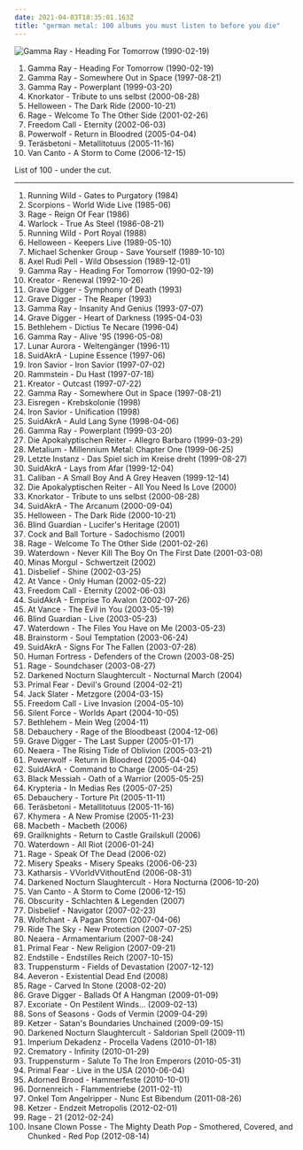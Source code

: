 ```yaml
---
date: 2021-04-03T18:35:01.163Z
title: "german metal: 100 albums you must listen to before you die"
---
```

![Gamma Ray - Heading For Tomorrow (1990-02-19)](https://img.discogs.com/H7tCONZEF37aU5bk4T2kIMTNnbE=/fit-in/600x592/filters:strip_icc():format(jpeg):mode_rgb():quality(90)/discogs-images/R-11096505-1509797188-8988.jpeg.jpg "Gamma Ray - Heading For Tomorrow (1990-02-19)")
<ol class="albums">
<li data-cover="https://img.discogs.com/H7tCONZEF37aU5bk4T2kIMTNnbE=/fit-in/600x592/filters:strip_icc():format(jpeg):mode_rgb():quality(90)/discogs-images/R-11096505-1509797188-8988.jpeg.jpg" data-tags="power metal" role="button">Gamma Ray - Heading For Tomorrow (1990-02-19)</li>
<li data-cover="http://coverartarchive.org/release/197caa52-0c83-4af1-9542-d6ab12369fd8/3463166259-500.jpg" data-tags="power metal" role="button">Gamma Ray - Somewhere Out in Space (1997-08-21)</li>
<li data-cover="http://coverartarchive.org/release/252f2cef-369e-4487-be30-cb833d7a9613/26712151056-500.jpg" data-tags="power metal" role="button">Gamma Ray - Powerplant (1999-03-20)</li>
<li data-cover="https://img.discogs.com/WlY6RcBtAclXLRjwmdBWwT4TrYg=/fit-in/600x600/filters:strip_icc():format(jpeg):mode_rgb():quality(90)/discogs-images/R-1025013-1213235451.jpeg.jpg" data-tags="metal, rock, comedy, industrial metal, fun metal, knorkator" role="button">Knorkator - Tribute to uns selbst (2000-08-28)</li>
<li data-cover="http://coverartarchive.org/release/351e5578-2bdd-452e-b4ba-b2d13518eeb1/6834755855-500.jpg" data-tags="power metal" role="button">Helloween - The Dark Ride (2000-10-21)</li>
<li data-cover="http://coverartarchive.org/release/d430e4e4-ed7d-45d1-aeea-7dc093106010/22849845060-500.jpg" data-tags="heavy metal, power metal" role="button">Rage - Welcome To The Other Side (2001-02-26)</li>
<li data-cover="http://coverartarchive.org/release/8f9630af-1876-4a77-a33e-9d4cdca35ec0/17223666119-500.jpg" data-tags="power metal" role="button">Freedom Call - Eternity (2002-06-03)</li>
<li data-cover="http://coverartarchive.org/release/bce6e4d9-096d-4f59-9b70-30db1dc49b3d/5372712419-500.jpg" data-tags="power metal, heavy metal" role="button">Powerwolf - Return in Bloodred (2005-04-04)</li>
<li data-cover="http://coverartarchive.org/release/51121f7e-9a09-4f12-bb02-1dc6587575a1/7792795848-500.jpg" data-tags="heavy metal" role="button">Teräsbetoni - Metallitotuus (2005-11-16)</li>
<li data-cover="https://img.discogs.com/VNu3si4B-I4RDfrHVV1JW5z6FwE=/fit-in/280x280/filters:strip_icc():format(jpeg):mode_rgb():quality(90)/discogs-images/R-1538380-1226925625.jpeg.jpg" data-tags="power metal, a cappella metal" role="button">Van Canto - A Storm to Come (2006-12-15)</li>
</ol>
List of 100 - under the cut.
<!-- more -->

_________________

<ol class="albums">
<li data-cover="http://coverartarchive.org/release/7ba0fd7f-4443-4284-8748-fd75d4449a09/3039751372-500.jpg" data-tags="speed metal, heavy metal" role="button">
Running Wild - Gates to Purgatory (1984)
</li>
<li data-cover="https://img.discogs.com/fURN7_fQfJbr2f6kxt-6Rab07cw=/fit-in/600x595/filters:strip_icc():format(jpeg):mode_rgb():quality(90)/discogs-images/R-412510-1193757651.jpeg.jpg" data-tags="hard rock" role="button">
Scorpions - World Wide Live (1985-06)
</li>
<li data-cover="https://img.discogs.com/FEHGU8ljmc9enmMypgEakKpY1x0=/fit-in/593x593/filters:strip_icc():format(jpeg):mode_rgb():quality(90)/discogs-images/R-2600365-1292536791.jpeg.jpg" data-tags="speed metal" role="button">
Rage - Reign Of Fear (1986)
</li>
<li data-cover="http://coverartarchive.org/release/328082ff-4789-4bcd-921c-c86d6d0bf96a/14899283868-500.jpg" data-tags="heavy metal" role="button">
Warlock - True As Steel (1986-08-21)
</li>
<li data-cover="http://coverartarchive.org/release/93b05958-62c6-393f-b42c-46ae75abac38/16721913332-500.jpg" data-tags="heavy metal, power metal" role="button">
Running Wild - Port Royal (1988)
</li>
<li data-cover="https://img.discogs.com/zCCXAR9JDK8WoZq0_85PjKtSQ_E=/fit-in/600x597/filters:strip_icc():format(jpeg):mode_rgb():quality(90)/discogs-images/R-5303301-1431328815-5112.jpeg.jpg" data-tags="heavy metal, 80s, speed metal, germany, german, live, power metal, melodic metal, live album, german metal, helloween, very favorite" role="button">
Helloween - Keepers Live (1989-05-10)
</li>
<li data-cover="http://coverartarchive.org/release/e7b23612-a3f3-41d4-8293-167532ad1b6f/21718519556-500.jpg" data-tags="rock" role="button">
Michael Schenker Group - Save Yourself (1989-10-10)
</li>
<li data-cover="http://coverartarchive.org/release/6b6ae345-cbc6-4efe-8eb3-0f3514b9c378/15332954939-500.jpg" data-tags="heavy metal" role="button">
Axel Rudi Pell - Wild Obsession (1989-12-01)
</li>
<li data-cover="https://img.discogs.com/H7tCONZEF37aU5bk4T2kIMTNnbE=/fit-in/600x592/filters:strip_icc():format(jpeg):mode_rgb():quality(90)/discogs-images/R-11096505-1509797188-8988.jpeg.jpg" data-tags="power metal" role="button">
Gamma Ray - Heading For Tomorrow (1990-02-19)
</li>
<li data-cover="https://img.discogs.com/nThl4yCYYBy3AsvGlPGafsLFW6o=/fit-in/600x600/filters:strip_icc():format(jpeg):mode_rgb():quality(90)/discogs-images/R-461955-1271057904.jpeg.jpg" data-tags="thrash metal" role="button">
Kreator - Renewal (1992-10-26)
</li>
<li data-cover="http://coverartarchive.org/release/21cf4e9c-8270-49bc-95ac-337f5cb421cb/7545264387-500.jpg" data-tags="heavy metal" role="button">
Grave Digger - Symphony of Death (1993)
</li>
<li data-cover="http://coverartarchive.org/release/09fd5329-a735-4878-9dd4-e31c4b45a4b7/4894962096-500.jpg" data-tags="heavy metal" role="button">
Grave Digger - The Reaper (1993)
</li>
<li data-cover="http://coverartarchive.org/release/769422ef-0e90-44cc-8da3-4137760cb082/25711103397-500.jpg" data-tags="power metal" role="button">
Gamma Ray - Insanity And Genius (1993-07-07)
</li>
<li data-cover="http://coverartarchive.org/release/3ef7e1a4-9dbc-413d-8a5e-5c704b1f86c4/14971918968-500.jpg" data-tags="heavy metal" role="button">
Grave Digger - Heart of Darkness (1995-04-03)
</li>
<li data-cover="http://coverartarchive.org/release/da9861fc-fcfb-4f45-a7a2-8ab337c30fae/7824358646-500.jpg" data-tags="black metal, dark metal" role="button">
Bethlehem - Dictius Te Necare (1996-04)
</li>
<li data-cover="http://coverartarchive.org/release/43c4d3ef-0af5-44c4-958c-d764c30a663f/18796116270-500.jpg" data-tags="power metal, heavy metal" role="button">
Gamma Ray - Alive '95 (1996-05-08)
</li>
<li data-cover="http://coverartarchive.org/release/e7dcd69c-7a4d-4cf7-9b9e-4ff3ce910558/2782648897-500.jpg" data-tags="black metal" role="button">
Lunar Aurora - Weltengänger (1996-11)
</li>
<li data-cover="http://coverartarchive.org/release/910cdbf9-5a09-4e9c-947f-bbbb625c21c8/10691439731-500.jpg" data-tags="folk metal, melodic death metal, death metal, german metal" role="button">
SuidAkrA - Lupine Essence (1997-06)
</li>
<li data-cover="https://img.discogs.com/swKjwnPuBJHutpP6k7Hl7yFtQVA=/fit-in/600x596/filters:strip_icc():format(jpeg):mode_rgb():quality(90)/discogs-images/R-3412972-1477568231-7658.jpeg.jpg" data-tags="power metal" role="button">
Iron Savior - Iron Savior (1997-07-02)
</li>
<li data-cover="http://coverartarchive.org/release/c666ffc2-1cbf-4a8c-801e-8fabd56ca062/22022063680-500.jpg" data-tags="rammstein" role="button">
Rammstein - Du Hast (1997-07-18)
</li>
<li data-cover="http://coverartarchive.org/release/f2087b7f-6657-4bcf-b058-01813469b5c3/7459410347-500.jpg" data-tags="thrash metal" role="button">
Kreator - Outcast (1997-07-22)
</li>
<li data-cover="http://coverartarchive.org/release/197caa52-0c83-4af1-9542-d6ab12369fd8/3463166259-500.jpg" data-tags="power metal" role="button">
Gamma Ray - Somewhere Out in Space (1997-08-21)
</li>
<li data-cover="http://coverartarchive.org/release/1e21ea40-21dc-4365-8736-26fb0be6ce9d/2192435340-500.jpg" data-tags="black metal" role="button">
Eisregen - Krebskolonie (1998)
</li>
<li data-cover="https://img.discogs.com/XjrnnfwZs6VnA1UlYK3KqbIyRLA=/fit-in/300x300/filters:strip_icc():format(jpeg):mode_rgb():quality(90)/discogs-images/R-2952818-1308860725.jpeg.jpg" data-tags="power metal" role="button">
Iron Savior - Unification (1998)
</li>
<li data-cover="http://coverartarchive.org/release/66087fff-0c62-438c-9dde-4173119c63fa/17501065184-500.jpg" data-tags="melodic death metal" role="button">
SuidAkrA - Auld Lang Syne (1998-04-06)
</li>
<li data-cover="http://coverartarchive.org/release/252f2cef-369e-4487-be30-cb833d7a9613/26712151056-500.jpg" data-tags="power metal" role="button">
Gamma Ray - Powerplant (1999-03-20)
</li>
<li data-cover="http://coverartarchive.org/release/fccce690-ea43-4ecd-9bc3-21e44f3319f6/21606407612-500.jpg" data-tags="death metal" role="button">
Die Apokalyptischen Reiter - Allegro Barbaro (1999-03-29)
</li>
<li data-cover="https://img.discogs.com/K-kRhVEUf8xpDX9euVWs2M8DDH8=/fit-in/600x922/filters:strip_icc():format(jpeg):mode_rgb():quality(90)/discogs-images/R-7172778-1435341370-6468.jpeg.jpg" data-tags="power metal" role="button">
Metalium - Millennium Metal: Chapter One (1999-06-25)
</li>
<li data-cover="http://coverartarchive.org/release/c0272e44-eef1-4a7d-a68b-593d09ec1c68/15537876129-500.jpg" data-tags="gothic, german, metal" role="button">
Letzte Instanz - Das Spiel sich im Kreise dreht (1999-08-27)
</li>
<li data-cover="http://coverartarchive.org/release/eb98eecd-7938-475e-98df-e3e00ef09140/10691425514-500.jpg" data-tags="folk metal, melodic death metal" role="button">
SuidAkrA - Lays from Afar (1999-12-04)
</li>
<li data-cover="https://img.discogs.com/zdH0fSrVWyPSDOyLlwNfeOTMe-E=/fit-in/600x600/filters:strip_icc():format(jpeg):mode_rgb():quality(90)/discogs-images/R-5350220-1391220355-7733.jpeg.jpg" data-tags="metalcore" role="button">
Caliban - A Small Boy And A Grey Heaven (1999-12-14)
</li>
<li data-cover="http://coverartarchive.org/release/ebd0f359-882e-433e-853d-e7e9ea8d5481/28935874202-500.jpg" data-tags="melodic death metal" role="button">
Die Apokalyptischen Reiter - All You Need Is Love (2000)
</li>
<li data-cover="https://img.discogs.com/WlY6RcBtAclXLRjwmdBWwT4TrYg=/fit-in/600x600/filters:strip_icc():format(jpeg):mode_rgb():quality(90)/discogs-images/R-1025013-1213235451.jpeg.jpg" data-tags="metal, rock, comedy, industrial metal, fun metal, knorkator" role="button">
Knorkator - Tribute to uns selbst (2000-08-28)
</li>
<li data-cover="http://coverartarchive.org/release/633bb51c-3835-4374-8461-e8def7fcc727/21801714109-500.jpg" data-tags="melodic death metal" role="button">
SuidAkrA - The Arcanum (2000-09-04)
</li>
<li data-cover="http://coverartarchive.org/release/351e5578-2bdd-452e-b4ba-b2d13518eeb1/6834755855-500.jpg" data-tags="power metal" role="button">
Helloween - The Dark Ride (2000-10-21)
</li>
<li data-cover="https://img.discogs.com/O58cLxHCB5x0heWdmiOUA4WGle8=/fit-in/600x538/filters:strip_icc():format(jpeg):mode_rgb():quality(90)/discogs-images/R-1926153-1481137640-6021.jpeg.jpg" data-tags="speed metal, power metal, german metal, nomongo, melmetdcz" role="button">
Blind Guardian - Lucifer's Heritage (2001)
</li>
<li data-cover="http://coverartarchive.org/release/61408db7-4816-4d00-a190-ef1e903b2fa7/4870441493-500.jpg" data-tags="porngrind, grindcore, goregrind, pornogrind" role="button">
Cock and Ball Torture - Sadochismo (2001)
</li>
<li data-cover="http://coverartarchive.org/release/d430e4e4-ed7d-45d1-aeea-7dc093106010/22849845060-500.jpg" data-tags="heavy metal, power metal" role="button">
Rage - Welcome To The Other Side (2001-02-26)
</li>
<li data-cover="https://img.discogs.com/oCDJZLUkPUzON-HsOA5m9UsLQkY=/fit-in/600x590/filters:strip_icc():format(jpeg):mode_rgb():quality(90)/discogs-images/R-605029-1137951132.jpeg.jpg" data-tags="metal, alternative metal, post-hardcore, german metal" role="button">
Waterdown - Never Kill The Boy On The First Date (2001-03-08)
</li>
<li data-cover="http://coverartarchive.org/release/b2af7a61-5d58-4c79-b91c-7c0620b6bd2e/19653758240-500.jpg" data-tags="pagan metal" role="button">
Minas Morgul - Schwertzeit (2002)
</li>
<li data-cover="https://img.discogs.com/AsLMWKi3F0HQvC08fdxwnwKb608=/fit-in/600x530/filters:strip_icc():format(jpeg):mode_rgb():quality(90)/discogs-images/R-601212-1137076321.jpeg.jpg" data-tags="death metal" role="button">
Disbelief - Shine (2002-03-25)
</li>
<li data-cover="http://coverartarchive.org/release/9bc6332c-ec9c-4c9c-baf2-ee2c99c39fb1/2850160154-500.jpg" data-tags="power metal" role="button">
At Vance - Only Human (2002-05-22)
</li>
<li data-cover="http://coverartarchive.org/release/8f9630af-1876-4a77-a33e-9d4cdca35ec0/17223666119-500.jpg" data-tags="power metal" role="button">
Freedom Call - Eternity (2002-06-03)
</li>
<li data-cover="http://coverartarchive.org/release/62b01408-2e64-4cff-a18e-27b986b892d1/21801729303-500.jpg" data-tags="melodic death metal, folk metal" role="button">
SuidAkrA - Emprise To Avalon (2002-07-26)
</li>
<li data-cover="http://coverartarchive.org/release/0e3003e6-88b8-468b-96f7-c869e57b22e9/9106635700-500.jpg" data-tags="power metal" role="button">
At Vance - The Evil in You (2003-05-19)
</li>
<li data-cover="https://img.discogs.com/dd1shCW_2gR5DPiDTdlCzxWBH0E=/fit-in/600x785/filters:strip_icc():format(jpeg):mode_rgb():quality(90)/discogs-images/R-13558081-1556473161-4788.jpeg.jpg" data-tags="power metal, live" role="button">
Blind Guardian - Live (2003-05-23)
</li>
<li data-cover="http://coverartarchive.org/release/e9c2285e-1178-4de2-bdac-5863e9f200fe/6241900041-500.jpg" data-tags="post-hardcore" role="button">
Waterdown - The Files You Have on Me (2003-05-23)
</li>
<li data-cover="https://img.discogs.com/LOudhndVV3_3OQOZ8QFlXxdHSHY=/fit-in/600x587/filters:strip_icc():format(jpeg):mode_rgb():quality(90)/discogs-images/R-1931603-1358611194-3430.jpeg.jpg" data-tags="heavy metal, power metal" role="button">
Brainstorm - Soul Temptation (2003-06-24)
</li>
<li data-cover="http://coverartarchive.org/release/12d7174f-7e09-3d1d-8855-be5bf5b1b6c2/6505258283-500.jpg" data-tags="melodic death metal" role="button">
SuidAkrA - Signs For The Fallen (2003-07-28)
</li>
<li data-cover="http://coverartarchive.org/release/3b080506-f04e-4d18-be46-171175c75651/20362007867-500.jpg" data-tags="power metal" role="button">
Human Fortress - Defenders of the Crown (2003-08-25)
</li>
<li data-cover="http://coverartarchive.org/release/8139ae5f-e946-4520-9e89-dfeb5b63c8a5/16433024531-500.jpg" data-tags="power metal, heavy metal" role="button">
Rage - Soundchaser (2003-08-27)
</li>
<li data-cover="http://coverartarchive.org/release/205da306-fc1b-3fc2-b7b3-7ce0f93b8c89/14799107609-500.jpg" data-tags="black metal" role="button">
Darkened Nocturn Slaughtercult - Nocturnal March (2004)
</li>
<li data-cover="http://coverartarchive.org/release/29cda679-d00f-3bd4-b56f-6c28e8d7e13d/14972169053-500.jpg" data-tags="power metal" role="button">
Primal Fear - Devil's Ground (2004-02-21)
</li>
<li data-cover="https://img.discogs.com/hMoIq6Rsn1ec7VuXAJy0kGPkWY0=/fit-in/600x591/filters:strip_icc():format(jpeg):mode_rgb():quality(90)/discogs-images/R-2221614-1351876156-5322.jpeg.jpg" data-tags="brutal death metal" role="button">
Jack Slater - Metzgore (2004-03-15)
</li>
<li data-cover="http://coverartarchive.org/release/ece7638e-5c5f-4bf7-a981-88a1f50bb29c/24241597992-500.jpg" data-tags="power metal, melodic metal" role="button">
Freedom Call - Live Invasion (2004-05-10)
</li>
<li data-cover="http://coverartarchive.org/release/86940541-69c6-4519-aad1-519adfe02cdd/7643060960-500.jpg" data-tags="power metal" role="button">
Silent Force - Worlds Apart (2004-10-05)
</li>
<li data-cover="http://coverartarchive.org/release/b7601247-c286-4603-be40-c7b3d02403a0/10372071112-500.jpg" data-tags="2004, gothic metal" role="button">
Bethlehem - Mein Weg (2004-11)
</li>
<li data-cover="http://coverartarchive.org/release/ac6a3366-77c9-4a11-b711-0338a191f134/1082248327-500.jpg" data-tags="death metal" role="button">
Debauchery - Rage of the Bloodbeast (2004-12-06)
</li>
<li data-cover="https://img.discogs.com/D8NTEFcRlcQcY_-mulC_hVuIH7M=/fit-in/600x596/filters:strip_icc():format(jpeg):mode_rgb():quality(90)/discogs-images/R-3626763-1540751435-1617.jpeg.jpg" data-tags="power metal, heavy metal" role="button">
Grave Digger - The Last Supper (2005-01-17)
</li>
<li data-cover="http://coverartarchive.org/release/a28732a4-caba-4058-8635-b336497c08c7/5365173695-500.jpg" data-tags="metalcore" role="button">
Neaera - The Rising Tide of Oblivion (2005-03-21)
</li>
<li data-cover="http://coverartarchive.org/release/bce6e4d9-096d-4f59-9b70-30db1dc49b3d/5372712419-500.jpg" data-tags="power metal, heavy metal" role="button">
Powerwolf - Return in Bloodred (2005-04-04)
</li>
<li data-cover="https://img.discogs.com/TRezJga-iHjcvS0r1rRK26aRjyE=/fit-in/600x372/filters:strip_icc():format(jpeg):mode_rgb():quality(90)/discogs-images/R-15312541-1589572939-4842.jpeg.jpg" data-tags="melodic death metal" role="button">
SuidAkrA - Command to Charge (2005-04-25)
</li>
<li data-cover="http://coverartarchive.org/release/4347b6b4-91e4-4c32-9b9e-f3a2a0269617/9727404079-500.jpg" data-tags="pagan metal" role="button">
Black Messiah - Oath of a Warrior (2005-05-25)
</li>
<li data-cover="http://coverartarchive.org/release/eeacaa3d-9dc7-46f7-87c9-5db596248467/1042409213-500.jpg" data-tags="female fronted metal, gothic metal, symphonic metal, krypteria" role="button">
Krypteria - In Medias Res (2005-07-25)
</li>
<li data-cover="http://coverartarchive.org/release/529f9d01-81b4-4dde-b89d-ff9783874eef/5526770438-500.jpg" data-tags="death metal" role="button">
Debauchery - Torture Pit (2005-11-11)
</li>
<li data-cover="http://coverartarchive.org/release/51121f7e-9a09-4f12-bb02-1dc6587575a1/7792795848-500.jpg" data-tags="heavy metal" role="button">
Teräsbetoni - Metallitotuus (2005-11-16)
</li>
<li data-cover="https://img.discogs.com/Vmjg8qAzzK13daWiZjasn4tongk=/fit-in/600x600/filters:strip_icc():format(jpeg):mode_rgb():quality(90)/discogs-images/R-4954726-1411320825-1115.jpeg.jpg" data-tags="hard rock, melodic rock, german metal, melodious hard rock" role="button">
Khymera - A New Promise (2005-11-23)
</li>
<li data-cover="http://coverartarchive.org/release/408c2a99-03e0-429f-997b-af0bf7fce843/6305309154-500.jpg" data-tags="heavy metal, german metal, macbeth" role="button">
Macbeth - Macbeth (2006)
</li>
<li data-cover="https://img.discogs.com/zlUXnAWB4eAFWkQn_36GRI8Wqvg=/fit-in/400x397/filters:strip_icc():format(jpeg):mode_rgb():quality(90)/discogs-images/R-2807560-1301935274.jpeg.jpg" data-tags="melodic death metal" role="button">
Grailknights - Return to Castle Grailskull (2006)
</li>
<li data-cover="https://img.discogs.com/VJIyY9eW-Wnew2pl0sdeLsbTObk=/fit-in/600x595/filters:strip_icc():format(jpeg):mode_rgb():quality(90)/discogs-images/R-3824641-1531925153-5926.jpeg.jpg" data-tags="hardcore, emocore" role="button">
Waterdown - All Riot (2006-01-24)
</li>
<li data-cover="http://coverartarchive.org/release/4faabc46-4302-40cb-9f97-9c36a2a528ad/13866125378-500.jpg" data-tags="power metal, symphonic metal" role="button">
Rage - Speak Of The Dead (2006-02)
</li>
<li data-cover="https://img.discogs.com/63PTtWzVfSBG6EcfAVBFifIs__c=/fit-in/300x300/filters:strip_icc():format(jpeg):mode_rgb():quality(90)/discogs-images/R-11459720-1542708458-8273.jpeg.jpg" data-tags="melodic death metal" role="button">
Misery Speaks - Misery Speaks (2006-06-23)
</li>
<li data-cover="http://coverartarchive.org/release/15669334-3e44-468f-930e-22461dfd0bb7/2686989714-500.jpg" data-tags="black metal, german black metal" role="button">
Katharsis - VVorldVVithoutEnd (2006-08-31)
</li>
<li data-cover="http://coverartarchive.org/release/b7fc16c3-6611-4312-8bd1-ce7122deaad6/16103200312-500.jpg" data-tags="black metal, german black metal" role="button">
Darkened Nocturn Slaughtercult - Hora Nocturna (2006-10-20)
</li>
<li data-cover="https://img.discogs.com/VNu3si4B-I4RDfrHVV1JW5z6FwE=/fit-in/280x280/filters:strip_icc():format(jpeg):mode_rgb():quality(90)/discogs-images/R-1538380-1226925625.jpeg.jpg" data-tags="power metal, a cappella metal" role="button">
Van Canto - A Storm to Come (2006-12-15)
</li>
<li data-cover="http://coverartarchive.org/release/c4431e00-95ef-4f9a-8c6e-df20e34442b9/9477920575-500.jpg" data-tags="viking metal" role="button">
Obscurity - Schlachten & Legenden (2007)
</li>
<li data-cover="https://img.discogs.com/jEVv-VvBgkO5X9fpeyLxDpGHz-o=/fit-in/450x450/filters:strip_icc():format(jpeg):mode_rgb():quality(90)/discogs-images/R-15063158-1586189257-6181.jpeg.jpg" data-tags="death metal" role="button">
Disbelief - Navigator (2007-02-23)
</li>
<li data-cover="https://img.discogs.com/wsbGzSO_6BZPgSphLvL60XoGgCI=/fit-in/400x400/filters:strip_icc():format(jpeg):mode_rgb():quality(90)/discogs-images/R-2176684-1268143536.jpeg.jpg" data-tags="pagan metal, folk metal" role="button">
Wolfchant - A Pagan Storm (2007-04-06)
</li>
<li data-cover="http://coverartarchive.org/release/4a9bd34c-e572-416d-a9de-e29a3aedb401/11541859642-500.jpg" data-tags="power metal" role="button">
Ride The Sky - New Protection (2007-07-25)
</li>
<li data-cover="http://coverartarchive.org/release/1dc1a97e-adad-4295-954a-ec49ca8d2b1e/18251751513-500.jpg" data-tags="melodic death metal, metalcore" role="button">
Neaera - Armamentarium (2007-08-24)
</li>
<li data-cover="https://img.discogs.com/vHbaAyjaYMj-hJduCwLTYI8yA7k=/fit-in/600x600/filters:strip_icc():format(jpeg):mode_rgb():quality(90)/discogs-images/R-5121414-1385070110-7590.jpeg.jpg" data-tags="power metal" role="button">
Primal Fear - New Religion (2007-09-21)
</li>
<li data-cover="https://img.discogs.com/6YZImha7DJe_HF3zRI5dCLWEytw=/fit-in/400x400/filters:strip_icc():format(jpeg):mode_rgb():quality(90)/discogs-images/R-2027661-1302251188.jpeg.jpg" data-tags="black metal" role="button">
Endstille - Endstilles Reich (2007-10-15)
</li>
<li data-cover="http://coverartarchive.org/release/9c9154bf-62bd-47fb-83b7-0e029013a4b5/27051293670-500.jpg" data-tags="black metal, war metal" role="button">
Truppensturm - Fields of Devastation (2007-12-12)
</li>
<li data-cover="http://coverartarchive.org/release/f4498272-4120-4dd4-90d1-f78f69f0f882/6138571783-500.jpg" data-tags="melodic death metal" role="button">
Aeveron - Existential Dead End (2008)
</li>
<li data-cover="https://img.discogs.com/0seS9C9t49XFtVWChZYXdzIMVJ4=/fit-in/250x250/filters:strip_icc():format(jpeg):mode_rgb():quality(90)/discogs-images/R-1885027-1250080213.jpeg.jpg" data-tags="heavy metal, metal, progressive metal, power metal" role="button">
Rage - Carved In Stone (2008-02-20)
</li>
<li data-cover="http://coverartarchive.org/release/5117ebc9-e847-4049-b7cc-8fdbeba55422/28864295278-500.jpg" data-tags="heavy metal, power metal" role="button">
Grave Digger - Ballads Of A Hangman (2009-01-09)
</li>
<li data-cover="https://img.discogs.com/JdEFlVo2377v-fkV-t69WA5Voow=/fit-in/600x593/filters:strip_icc():format(jpeg):mode_rgb():quality(90)/discogs-images/R-2205424-1402935845-7783.jpeg.jpg" data-tags="death metal" role="button">
Excoriate - On Pestilent Winds... (2009-02-13)
</li>
<li data-cover="https://img.discogs.com/QeiZbtkba_p5Ls-r_fFfu3c1Ooc=/fit-in/600x525/filters:strip_icc():format(jpeg):mode_rgb():quality(90)/discogs-images/R-3324923-1369471116-8484.jpeg.jpg" data-tags="progressive metal, gothic metal" role="button">
Sons of Seasons - Gods of Vermin (2009-04-29)
</li>
<li data-cover="https://img.discogs.com/ejSsgDBqGmMPZpEQDQ5UFFeNUwk=/fit-in/300x300/filters:strip_icc():format(jpeg):mode_rgb():quality(90)/discogs-images/R-2540231-1289510374.jpeg.jpg" data-tags="black metal, thrash metal" role="button">
Ketzer - Satan's Boundaries Unchained (2009-09-15)
</li>
<li data-cover="http://coverartarchive.org/release/a7e4fd7d-81d1-44fa-aa49-2031bbae8b31/1362249760-500.jpg" data-tags="black metal" role="button">
Darkened Nocturn Slaughtercult - Saldorian Spell (2009-11)
</li>
<li data-cover="https://img.discogs.com/ddiVMDgImMO0SCv9KGBhziqVcTE=/fit-in/600x529/filters:strip_icc():format(jpeg):mode_rgb():quality(90)/discogs-images/R-2510829-1356169746-9779.jpeg.jpg" data-tags="black metal, atmospheric black metal" role="button">
Imperium Dekadenz - Procella Vadens (2010-01-18)
</li>
<li data-cover="http://coverartarchive.org/release/8427db6f-2c80-4650-9c8c-7912cdde7b96/4600000178-500.jpg" data-tags="gothic metal" role="button">
Crematory - Infinity (2010-01-29)
</li>
<li data-cover="http://coverartarchive.org/release/9dc4da57-80c0-493d-a48c-407a528e3cc8/24953967672-500.jpg" data-tags="metal, germany, german, war metal, 2010s, german metal, 2010s metal, 2010 metal, 2010s war metal, 2010 war metal" role="button">
Truppensturm - Salute To The Iron Emperors (2010-05-31)
</li>
<li data-cover="https://img.discogs.com/IV0BS7AbHadb7BaT0HjFgs1T-i8=/fit-in/600x594/filters:strip_icc():format(jpeg):mode_rgb():quality(90)/discogs-images/R-14622102-1578348402-3515.jpeg.jpg" data-tags="heavy metal, melodic, germany, good shit, german, great song, live, power metal, epic metal, heavy rock, good stuff, good live, live album, german metal, ripper, i own this, my collection, electric guitar riffs, great guitars, fucking good, musical god, german heavy metal, rob halford, mr ownership deal, my music collection, live metal, new 2010, my cds, great live album, ralf scheepers, needs more listeners, need to rate, goes fucking good with beer, tim owens, frontiers records, mat sinner, heavy power speed metal, cd in collection, important cds, musica que me anima, cd dvds i own, excellent guitars sounds, cds i bought, double cds i own, judas priest painkiller era feeling, live in the usa, recorded at la and atlanta usa 2009, tom naumann" role="button">
Primal Fear - Live in the USA (2010-06-04)
</li>
<li data-cover="http://coverartarchive.org/release/fcb0dbcd-8b4a-4ff7-9a53-803d795d4dd2/10146670953-500.jpg" data-tags="pagan metal" role="button">
Adorned Brood - Hammerfeste (2010-10-01)
</li>
<li data-cover="https://img.discogs.com/MNjpvM12TcXNaBdZ713VcJxbTRA=/fit-in/582x599/filters:strip_icc():format(jpeg):mode_rgb():quality(90)/discogs-images/R-2716646-1329991758.jpeg.jpg" data-tags="black metal" role="button">
Dornenreich - Flammentriebe (2011-02-11)
</li>
<li data-cover="https://via.placeholder.com/450" data-tags="thrash metal" role="button">
Onkel Tom Angelripper - Nunc Est Bibendum (2011-08-26)
</li>
<li data-cover="https://img.discogs.com/8uyeQpV_dCX0Fe0t7CLVk-JR30c=/fit-in/180x180/filters:strip_icc():format(jpeg):mode_rgb():quality(90)/discogs-images/R-3434375-1330258102.jpeg.jpg" data-tags="2012" role="button">
Ketzer - Endzeit Metropolis (2012-02-01)
</li>
<li data-cover="http://coverartarchive.org/release/1d391310-0ece-448f-825d-1f8fee77aef5/6501230357-500.jpg" data-tags="power metal, heavy metal" role="button">
Rage - 21 (2012-02-24)
</li>
<li data-cover="http://coverartarchive.org/release/adc0930f-a765-4d3c-90e3-c638973d7ae5/1803329658-500.jpg" data-tags="goregrind, psychopathic, deathgrind, pornogrind, cybergrind, porngrind, german metal, digital grindcore, mmfwcl, juggalo stylz" role="button">
Insane Clown Posse - The Mighty Death Pop - Smothered, Covered, and Chunked - Red Pop (2012-08-14)
</li>
</ol>